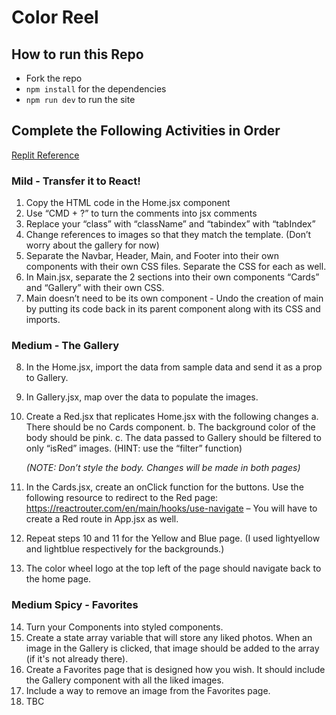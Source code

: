 # Color Reel

## How to run this Repo

- Fork the repo
- `npm install` for the dependencies
- `npm run dev` to run the site

## Complete the Following Activities in Order

[Replit Reference](https://replit.com/@MannyRodriguez3/ColorReel#index.html)

### Mild - Transfer it to React!

1. Copy the HTML code in the Home.jsx component
2. Use “CMD + ?” to turn the comments into jsx comments
3. Replace your “class” with “className” and “tabindex” with “tabIndex”
4. Change references to images so that they match the template. (Don’t worry about the gallery for now)
5. Separate the Navbar, Header, Main, and Footer into their own components with their own CSS files. Separate the CSS for each as well.
6. In Main.jsx, separate the 2 sections into their own components “Cards” and “Gallery” with their own CSS.
7. Main doesn’t need to be its own component - Undo the creation of main by putting its code back in its parent component along with its CSS and imports.

### Medium - The Gallery

8. In the Home.jsx, import the data from sample data and send it as a prop to Gallery.
9. In Gallery.jsx, map over the data to populate the images.
10. Create a Red.jsx that replicates Home.jsx with the following changes
    a. There should be no Cards component.
    b. The background color of the body should be pink.
    c. The data passed to Gallery should be filtered to only “isRed” images. (HINT: use the “filter” function)

    _(NOTE: Don’t style the body. Changes will be made in both pages)_

11. In the Cards.jsx, create an onClick function for the buttons. Use the following resource to redirect to the Red page: https://reactrouter.com/en/main/hooks/use-navigate – You will have to create a Red route in App.jsx as well.
12. Repeat steps 10 and 11 for the Yellow and Blue page. (I used lightyellow and lightblue respectively for the backgrounds.)
13. The color wheel logo at the top left of the page should navigate back to the home page.

### Medium Spicy - Favorites

14. Turn your Components into styled components.
15. Create a state array variable that will store any liked photos. When an image in the Gallery is clicked, that image should be added to the array (if it's not already there).
16. Create a Favorites page that is designed how you wish. It should include the Gallery component with all the liked images.
17. Include a way to remove an image from the Favorites page.
18. TBC
